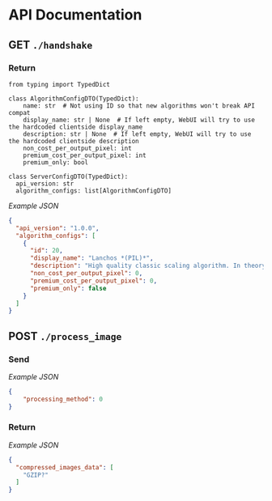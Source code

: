 # API Documentation



## GET `./handshake`

### Return

```PY
from typing import TypedDict

class AlgorithmConfigDTO(TypedDict):
    name: str  # Not using ID so that new algorithms won't break API compat
    display_name: str | None  # If left empty, WebUI will try to use the hardcoded clientside display_name
    description: str | None  # If left empty, WebUI will try to use the hardcoded clientside description
    non_cost_per_output_pixel: int
    premium_cost_per_output_pixel: int
    premium_only: bool

class ServerConfigDTO(TypedDict):
  api_version: str
  algorithm_configs: list[AlgorithmConfigDTO]
```

*Example JSON*
```JSON
{
  "api_version": "1.0.0", 
  "algorithm_configs": [
    {
      "id": 20,
      "display_name": "Lanchos *(PIL)*",
      "description": "High quality classic scaling algorithm. In theory best for both down and up scaling among classic algorithms.",
      "non_cost_per_output_pixel": 0,
      "premium_cost_per_output_pixel": 0,
      "premium_only": false
    }
  ]
}
```

## POST `./process_image`

### Send

*Example JSON*
```JSON
{
    "processing_method": 0
}
```

### Return

*Example JSON*
```JSON
{
  "compressed_images_data": [
    "GZIP?"
  ]
}
```